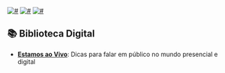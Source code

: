 [![#](https://img.shields.io/badge/licence-CC--BY--4.0-blue.svg?style=flat)](#) [![#](https://img.shields.io/badge/file_types-pdf-red.svg?style=flat)](#) [![#](https://img.shields.io/badge/study-free-yellow.svg?style=flat)](#)

## 📚 Biblioteca Digital

- **[Estamos ao Vivo](eBook%20-%20ESTAMOS%20AO%20VIVO.pdf)**: Dicas para falar em público no mundo presencial e digital
